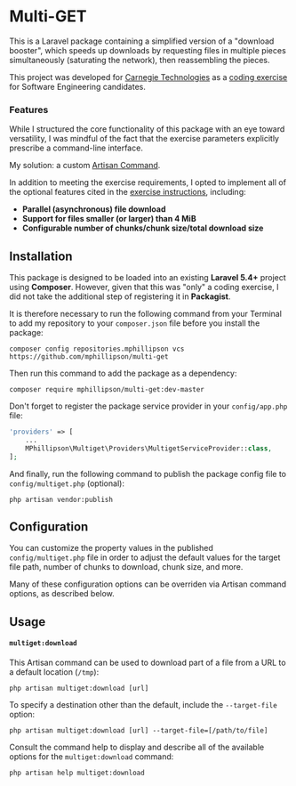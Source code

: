 # Multi-GET
This is a Laravel package containing a simplified version of a "download booster", which speeds up downloads by requesting
files in multiple pieces simultaneously (saturating the network), then reassembling the pieces.

This project was developed for [Carnegie Technologies](https://www.carnegietechnologies.com) as a [coding exercise](http://dist.pravala.com/coding/CarnegieCodingCheckMultiGet.pdf) for Software Engineering candidates.

### Features
While I structured the core functionality of this package with an eye toward versatility, I was mindful of the fact that the exercise parameters explicitly prescribe a command-line interface.

My solution: a custom [Artisan Command](https://laravel.com/docs/5.4/artisan).

In addition to meeting the exercise requirements, I opted to implement all of the optional features cited in the [exercise instructions](http://dist.pravala.com/coding/CarnegieCodingCheckMultiGet.pdf), including:
- **Parallel (asynchronous) file download**
- **Support for files smaller (or larger) than 4 MiB**
- **Configurable number of chunks/chunk size/total download size**

## Installation
This package is designed to be loaded into an existing **Laravel 5.4+** project using **Composer**. However, given that this was "only" a coding exercise, I did not take the additional step of registering it in **Packagist**.

It is therefore necessary to run the following command from your Terminal to add my repository to your `composer.json` file before you install the package:
```
composer config repositories.mphillipson vcs https://github.com/mphillipson/multi-get
```

Then run this command to add the package as a dependency:
```
composer require mphillipson/multi-get:dev-master
```

Don't forget to register the package service provider in your `config/app.php` file:
```php
'providers' => [
    ...
    MPhillipson\Multiget\Providers\MultigetServiceProvider::class,
];
```

And finally, run the following command to publish the package config file to `config/multiget.php` (optional):
```
php artisan vendor:publish
```

## Configuration
You can customize the property values in the published `config/multiget.php` file in order to adjust the default values for the target file path, number of chunks to download, chunk size, and more.

Many of these configuration options can be overriden via Artisan command options, as described below.

## Usage
#### `multiget:download`

This Artisan command can be used to download part of a file from a URL to a default location (`/tmp`):
```
php artisan multiget:download [url]
```

To specify a destination other than the default, include the `--target-file` option:
```
php artisan multiget:download [url] --target-file=[/path/to/file]
```

Consult the command help to display and describe all of the available options for the `multiget:download` command:
```
php artisan help multiget:download
```